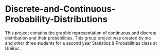 # Discrete-and-Continuous-Probability-Distributions
This project contains the graphic representation of continuous and discrete distribution and their probabilities. This group project was created by me and other three students for a second year Statistics & Probabilities class at UniBuc.
